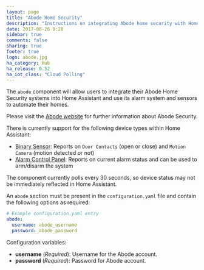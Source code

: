 ```yaml
---
layout: page
title: "Abode Home Security"
description: "Instructions on integrating Abode home security with Home Assistant."
date: 2017-08-26 0:28
sidebar: true
comments: false
sharing: true
footer: true
logo: abode.jpg
ha_category: Hub
ha_release: 0.52
ha_iot_class: "Cloud Polling"
---
```


The `abode` component will allow users to integrate their Abode Home Security systems into Home Assistant and use its alarm system and sensors to automate their homes.  

Please visit the [Abode website](https://goabode.com/) for further information about Abode Security.

There is currently support for the following device types within Home Assistant:

- [Binary Sensor](/components/binary_sensor.abode/): Reports on `Door Contacts` (open or close) and `Motion Camera` (motion detected or not)
- [Alarm Control Panel](/components/alarm_control_panel.abode/): Reports on current alarm status and can be used to arm/disarm the system

The component currently polls every 30 seconds, so device status may not be immediately reflected in Home Assistant.

An `abode` section must be present in the `configuration.yaml` file and contain the following options as required:

```yaml
# Example configuration.yaml entry
abode:
  username: abode_username
  password: abode_password
```

Configuration variables:

- **username** (*Required*): Username for the Abode account.
- **password** (*Required*): Password for Abode account.
